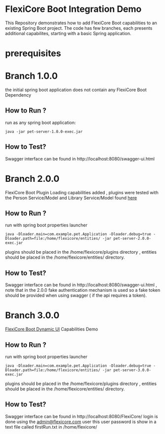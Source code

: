 # FlexiCore Boot Integration Demo

This Repository demonstrates how to add FlexiCore Boot capabilities to an existing Spring Boot project.
The code has few branches, each presents additional capabilites, starting with a basic Spring application.

# prerequisites 

# Branch 1.0.0
 the initial spring boot application does not contain any FlexiCore Boot Dependency
 ## How to Run ?
run as any spring boot application:

    java -jar pet-server-1.0.0-exec.jar
 ## How to Test?
 Swagger interface can be found in http://localhost:8080/swagger-ui.html


# Branch 2.0.0
FlexiCore Boot Plugin Loading capabilities added , plugins were tested with the Person Service/Model and Library Service/Model found [here](https://github.com/wizzdi/FlexiCore-Examples)
 ## How to Run ?
run with spring boot properties launcher

    java -Dloader.main=com.example.pet.Application -Dloader.debug=true -Dloader.path=file:/home/flexicore/entities/ -jar pet-server-2.0.0-exec.jar 
    
plugins should be placed in the /home/flexicore/plugins directory , entities should be placed in the /home/flexicore/entities/ directory.
 ## How to Test?
 Swagger interface can be found in http://localhost:8080/swagger-ui.html , note that in the 2.0.0 fake authentication mechanism is used so a fake token should be provided when using swagger ( if the api requires a token).
 
# Branch 3.0.0
[FlexiCore Boot Dynamic UI](https://support.wizzdi.com/#dynamic-user-interface) Capabilities Demo
 ## How to Run ?
run with spring boot properties launcher

    java -Dloader.main=com.example.pet.Application -Dloader.debug=true -Dloader.path=file:/home/flexicore/entities/ -jar pet-server-3.0.0-exec.jar 
    
plugins should be placed in the /home/flexicore/plugins directory , entities should be placed in the /home/flexicore/entities/ directory.

 ## How to Test?
 Swagger interface can be found in http://localhost:8080/FlexiCore/
 login is done using the admin@flexicore.com user this user password is show in a text file called firstRun.txt in /home/flexicore/
